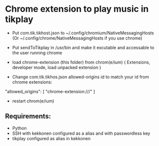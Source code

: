 # Chrome extension to play music in tikplay

* Put com.tik.tikhost.json  to ~/.config/chromium/NativeMessagingHosts (Or ~/.config/chrome/NativeMessagingHosts if you use chrome)

* Put sendToTikplay in /usr/bin and make it excutable and accessable to the user running chrome
* load chrome-extension (this folder) from chrom(e/ium) ( Extensions, developer mode, load unpacked extension ) 
* Change com.tik.tikhos.json allowed-origins id to match your id from chrome extensions:

"allowed_origins": [
    "chrome-extension://<id from extensions>/"
  ]

* restart chrom(e/ium)
 
## Requirements:
* Python
* SSH with kekkonen configured as a alias and with passwordless key
* tikplay configured as alias in kekkonen
